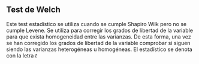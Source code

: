 ## Test de Welch

Este test estadı́stico se utiliza cuando se cumple Shapiro Wilk pero no se cumple Levene. Se utiliza para corregir los grados de libertad de la variable para que exista homogeneidad entre las varianzas. De esta forma, una vez se han corregido los grados de libertad de la variable comprobar si siguen siendo las varianzas heterogéneas u homogéneas. El estadı́stico se denota con la letra *t*